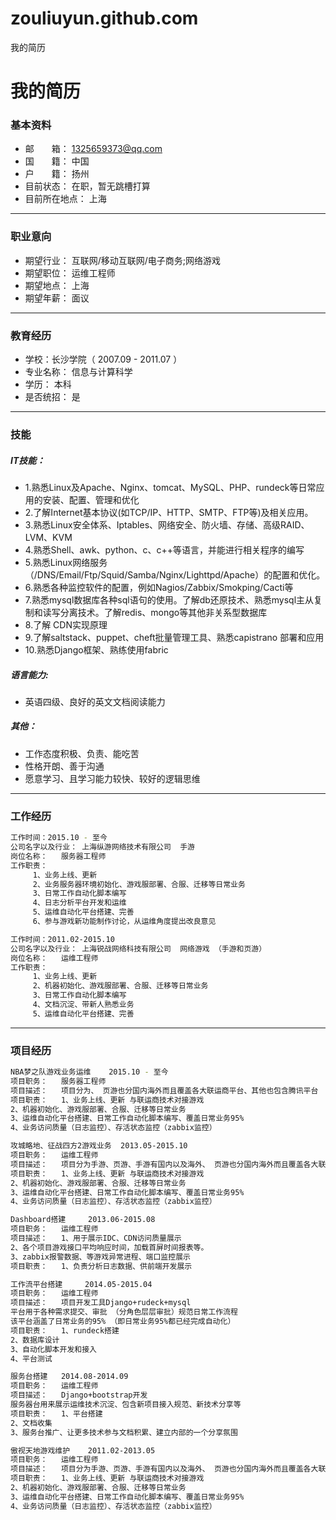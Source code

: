 # zouliuyun.github.com
我的简历
# 我的简历
### 基本资料 
* 邮　　箱： 	1325659373@qq.com 
* 国　　籍： 	中国 	
* 户　　籍： 	扬州 
* 目前状态： 	在职，暂无跳槽打算 	
* 目前所在地点： 	上海 
________________________________________

### 职业意向 
* 期望行业： 	互联网/移动互联网/电子商务;网络游戏 
* 期望职位： 	运维工程师 
* 期望地点： 	上海 
* 期望年薪： 	面议 
________________________________________

### 教育经历 
* 学校：长沙学院（ 2007.09 - 2011.07 ） 
* 专业名称： 	信息与计算科学 	
* 学历： 	本科 	
* 是否统招： 	是 
________________________________________

### 技能
#####  IT技能：
* 1.熟悉Linux及Apache、Nginx、tomcat、MySQL、PHP、rundeck等日常应用的安装、配置、管理和优化
* 2.了解Internet基本协议(如TCP/IP、HTTP、SMTP、FTP等)及相关应用。
* 3.熟悉Linux安全体系、Iptables、网络安全、防火墙、存储、高级RAID、LVM、KVM
* 4.熟悉Shell、awk、python、c、c++等语言，并能进行相关程序的编写
* 5.熟悉Linux网络服务（/DNS/Email/Ftp/Squid/Samba/Nginx/Lighttpd/Apache）的配置和优化。
* 6.熟悉各种监控软件的配置，例如Nagios/Zabbix/Smokping/Cacti等
* 7.熟悉mysql数据库各种sql语句的使用。了解db还原技术、熟悉mysql主从复制和读写分离技术。了解redis、mongo等其他非关系型数据库
* 8.了解 CDN实现原理
* 9.了解saltstack、puppet、cheft批量管理工具、熟悉capistrano 部署和应用
* 10.熟悉Django框架、熟练使用fabric 
#####  语言能力:
* 英语四级、良好的英文文档阅读能力
#####  其他：
* 工作态度积极、负责、能吃苦
* 性格开朗、善于沟通
* 愿意学习、且学习能力较快、较好的逻辑思维

________________________________________

### 工作经历
```sh
工作时间：2015.10 - 至今 
公司名字以及行业： 上海纵游网络技术有限公司 	手游
岗位名称： 	服务器工程师
工作职责： 
	 1、业务上线、更新
	 2、业务服务器环境初始化、游戏服部署、合服、迁移等日常业务
	 3、日常工作自动化脚本编写
	 4、日志分析平台开发和运维
	 5、运维自动化平台搭建、完善 
	 6、参与游戏新功能制作讨论，从运维角度提出改良意见
```
```sh
工作时间：2011.02-2015.10 
公司名字以及行业： 上海锐战网络科技有限公司 	网络游戏 （手游和页游）
岗位名称： 	运维工程师
工作职责： 
	 1、业务上线、更新
	 2、机器初始化、游戏服部署、合服、迁移等日常业务
	 3、日常工作自动化脚本编写
	 4、文档沉淀、带新人熟悉业务
	 5、运维自动化平台搭建、完善 
```

________________________________________
### 项目经历 
```sh
NBA梦之队游戏业务运维 	2015.10 - 至今
项目职务： 	服务器工程师 
项目描述： 	项目分为、 页游也分国内海外而且覆盖各大联运商平台、其他也包含腾讯平台
项目职责： 	1、业务上线、更新 与联运商技术对接游戏
2、机器初始化、游戏服部署、合服、迁移等日常业务
3、运维自动化平台搭建、日常工作自动化脚本编写、覆盖日常业务95%
4、业务访问质量（日志监控）、存活状态监控（zabbix监控） 
```
```sh
攻城略地、征战四方2游戏业务 	2013.05-2015.10 
项目职务： 	运维工程师 
项目描述： 	项目分为手游、页游、手游有国内以及海外、 页游也分国内海外而且覆盖各大联运商平台、其他也包含腾讯平台
项目职责： 	1、业务上线、更新 与联运商技术对接游戏
2、机器初始化、游戏服部署、合服、迁移等日常业务
3、运维自动化平台搭建、日常工作自动化脚本编写、覆盖日常业务95%
4、业务访问质量（日志监控）、存活状态监控（zabbix监控） 
```
```sh
Dashboard搭建 	2013.06-2015.08 
项目职务： 	运维工程师 
项目描述： 	1、用于展示IDC、CDN访问质量展示
2、各个项目游戏接口平均响应时间，加载首屏时间报表等。
3、zabbix报警数据、等游戏异常进程、端口监控展示 
项目职责： 	1、负责分析日志数据、供前端开发展示 
```
```sh
工作流平台搭建 	2014.05-2015.04 
项目职务： 	运维工程师 
项目描述： 	项目开发工具Django+rudeck+mysql
平台用于各种需求提交、审批 （分角色层层审批）规范日常工作流程
该平台涵盖了日常业务的95% （即日常业务95%都已经完成自动化） 
项目职责： 	1、rundeck搭建
2、数据库设计
3、自动化脚本开发和接入
4、平台测试 
```
```sh
服务台搭建 	2014.08-2014.09 
项目职务： 	运维工程师 
项目描述： 	Django+bootstrap开发
服务器台用来展示运维技术沉淀、包含新项目接入规范、新技术分享等 
项目职责： 	1、平台搭建
2、文档收集
3、服务台推广、让更多技术参与文档积累、建立内部的一个分享氛围 
```
```sh
傲视天地游戏维护 	2011.02-2013.05 
项目职务： 	运维工程师 
项目描述： 	项目分为手游、页游、手游有国内以及海外、 页游也分国内海外而且覆盖各大联运商平台、其他也包含腾讯平台 
项目职责： 	1、业务上线、更新 与联运商技术对接游戏 
2、机器初始化、游戏服部署、合服、迁移等日常业务 
3、运维自动化平台搭建、日常工作自动化脚本编写、覆盖日常业务95% 
4、业务访问质量（日志监控）、存活状态监控（zabbix监控） 
```
